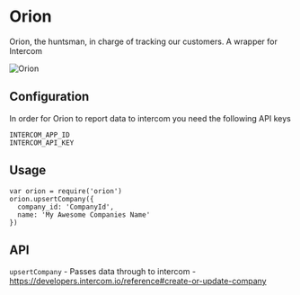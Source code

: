 # Orion
Orion, the huntsman, in charge of tracking our customers. A wrapper for Intercom

![Orion](http://cdn.farmersalmanac.com/wp-content/uploads/2015/12/orion-blog-600x400.jpg)

## Configuration

In order for Orion to report data to intercom you need the following API keys

```
INTERCOM_APP_ID
INTERCOM_API_KEY
```

## Usage

```
var orion = require('orion')
orion.upsertCompany({
  company_id: 'CompanyId',
  name: 'My Awesome Companies Name'
})
```

## API

`upsertCompany` - Passes data through to intercom - https://developers.intercom.io/reference#create-or-update-company

